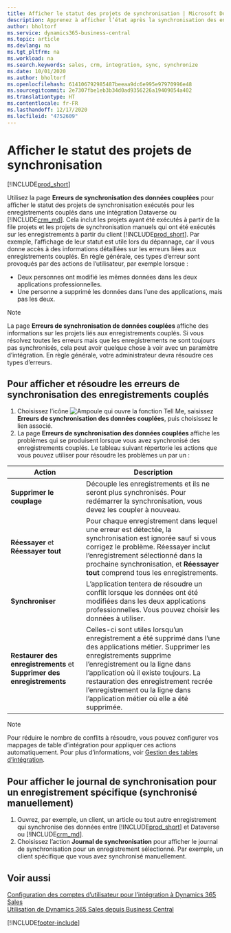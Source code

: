 ```yaml
---
title: Afficher le statut des projets de synchronisation | Microsoft Docs
description: Apprenez à afficher l’état après la synchronisation des enregistrements couplés.
author: bholtorf
ms.service: dynamics365-business-central
ms.topic: article
ms.devlang: na
ms.tgt_pltfrm: na
ms.workload: na
ms.search.keywords: sales, crm, integration, sync, synchronize
ms.date: 10/01/2020
ms.author: bholtorf
ms.openlocfilehash: 614106792985487beeaa9dc6e995e97970996e48
ms.sourcegitcommit: 2e7307fbe1eb3b34d0ad9356226a19409054a402
ms.translationtype: HT
ms.contentlocale: fr-FR
ms.lasthandoff: 12/17/2020
ms.locfileid: "4752609"
---
```

# <a name="view-the-status-of-synchronization-jobs"></a>Afficher le statut des projets de synchronisation
[!INCLUDE[prod_short](includes/cc_data_platform_banner.md)]

Utilisez la page **Erreurs de synchronisation des données couplées** pour afficher le statut des projets de synchronisation exécutés pour les enregistrements couplés dans une intégration Dataverse ou [!INCLUDE[crm_md](includes/crm_md.md)]. Cela inclut les projets ayant été exécutés à partir de la file projets et les projets de synchronisation manuels qui ont été exécutés sur les enregistrements à partir du client [!INCLUDE[prod_short](includes/prod_short.md)]. Par exemple, l’affichage de leur statut est utile lors du dépannage, car il vous donne accès à des informations détaillées sur les erreurs liées aux enregistrements couplés. En règle générale, ces types d’erreur sont provoqués par des actions de l’utilisateur, par exemple lorsque :  

* Deux personnes ont modifié les mêmes données dans les deux applications professionnelles.
* Une personne a supprimé les données dans l’une des applications, mais pas les deux.

> [!Note]
> La page **Erreurs de synchronisation de données couplées** affiche des informations sur les projets liés aux enregistrements couplés. Si vous résolvez toutes les erreurs mais que les enregistrements ne sont toujours pas synchronisés, cela peut avoir quelque chose à voir avec un paramètre d’intégration. En règle générale, votre administrateur devra résoudre ces types d’erreurs.   

<!--

> [!VIDEO https://go.microsoft.com/fwlink/?linkid=2098171]

-->

## <a name="to-view-and-resolve-synchronization-errors-for-coupled-records"></a>Pour afficher et résoudre les erreurs de synchronisation des enregistrements couplés
1. Choisissez l’icône ![Ampoule qui ouvre la fonction Tell Me](media/ui-search/search_small.png "Dites-moi ce que vous voulez faire"), saisissez **Erreurs de synchronisation des données couplées**, puis choisissez le lien associé.
2. La page **Erreurs de synchronisation des données couplées** affiche les problèmes qui se produisent lorsque vous avez synchronisé des enregistrements couplés. Le tableau suivant répertorie les actions que vous pouvez utiliser pour résoudre les problèmes un par un :

|Action|Description|
|----|----|
|**Supprimer le couplage**|Découple les enregistrements et ils ne seront plus synchronisés. Pour redémarrer la synchronisation, vous devez les coupler à nouveau. |
|**Réessayer** et **Réessayer tout**|Pour chaque enregistrement dans lequel une erreur est détectée, la synchronisation est ignorée sauf si vous corrigez le problème. Réessayer inclut l’enregistrement sélectionné dans la prochaine synchronisation, et **Réessayer tout** comprend tous les enregistrements.|
|**Synchroniser**|L’application tentera de résoudre un conflit lorsque les données ont été modifiées dans les deux applications professionnelles. Vous pouvez choisir les données à utiliser.|
|**Restaurer des enregistrements** et **Supprimer des enregistrements**|Celles-ci sont utiles lorsqu’un enregistrement a été supprimé dans l’une des applications métier. Supprimer les enregistrements supprime l’enregistrement ou la ligne dans l’application où il existe toujours. La restauration des enregistrement recrée l’enregistrement ou la ligne dans l’application métier où elle a été supprimée.|

> [!NOTE]
> Pour réduire le nombre de conflits à résoudre, vous pouvez configurer vos mappages de table d’intégration pour appliquer ces actions automatiquement. Pour plus d’informations, voir [Gestion des tables d’intégration](admin-how-to-modify-table-mappings-for-synchronization.md#mapping-integration-tables).

## <a name="to-view-the-synchronization-log-for-a-specific-manually-synchronized-record"></a>Pour afficher le journal de synchronisation pour un enregistrement spécifique (synchronisé manuellement)
1. Ouvrez, par exemple, un client, un article ou tout autre enregistrement qui synchronise des données entre [!INCLUDE[prod_short](includes/prod_short.md)] et Dataverse ou [!INCLUDE[crm_md](includes/crm_md.md)].
2. Choisissez l’action **Journal de synchronisation** pour afficher le journal de synchronisation pour un enregistrement sélectionné. Par exemple, un client spécifique que vous avez synchronisé manuellement.

## <a name="see-also"></a>Voir aussi  
[Configuration des comptes d’utilisateur pour l’intégration à Dynamics 365 Sales](admin-setting-up-integration-with-dynamics-sales.md)  
[Utilisation de Dynamics 365 Sales depuis Business Central](marketing-integrate-dynamicscrm.md)


[!INCLUDE[footer-include](includes/footer-banner.md)]